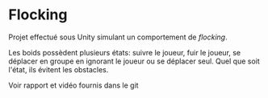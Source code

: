 # Flocking

Projet effectué sous Unity simulant un comportement de _flocking_.

Les boids possèdent plusieurs états: suivre le joueur, fuir le joueur, se déplacer en groupe en ignorant le joueur ou se déplacer seul.
Quel que soit l'état, ils évitent les obstacles.

Voir rapport et vidéo fournis dans le git
